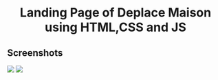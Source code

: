 <h1 align="center">Landing Page of Deplace Maison using HTML,CSS and JS </h1>

<h2>Screenshots</h2>
<img src="![PAGE-1](image.png)" />
<img src="![PAGE-2](image-1.png)" />
